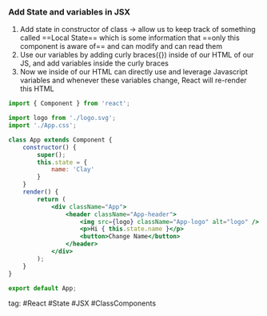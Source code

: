  ### Add State and variables in JSX
1. Add state in constructor of class -> allow us to keep track of something called ==Local State== which is some information that ==only this component is aware of== and can modify and can read them
2. Use our variables by adding curly braces({}) inside of our HTML of our JS, and add variables inside the curly braces
3. Now we inside of our HTML can directly use and leverage Javascript variables and whenever these variables change, React will re-render this HTML

```jsx
import { Component } from 'react';

import logo from './logo.svg';
import './App.css';

class App extends Component {
	constructor() {
		super();
		this.state = {
			name: 'Clay'
		}
	}
	render() {
		return (
			<div className="App">
				<header className="App-header">
					<img src={logo} className="App-logo" alt="logo" />
					<p>Hi { this.state.name }</p>
					<button>Change Name</button>
				</header>
			</div>
		);
	}
}

export default App;
```

tag: #React #State #JSX #ClassComponents 